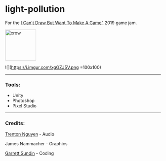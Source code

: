 # light-pollution
For the [I Can't Draw But Want To Make A Game"](https://itch.io/jam/icantdraw) 2019 game jam.

<img src="https://i.imgur.com/xgGZJ5V.png" alt="crow" width="100"/>

![](https://i.imgur.com/xgGZJ5V.png =100x100)

---
### Tools:

* Unity
* Photoshop
* Pixel Studio

---
### Credits:

[Trenton Nguyen](https://github.com/trentonguyen) - Audio

James Nammacher - Graphics

[Garrett Sundin](https://github.com/gsundin) - Coding
